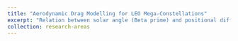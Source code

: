```yaml
---
title: "Aerodynamic Drag Modelling for LEO Mega-Constellations"
excerpt: "Relation between solar angle (Beta prime) and positional differences in the height, cross-track and along-track directions. <br/><img src='/images/HCL_drag_diff.png' width='700'>"
collection: research-areas
---
```

